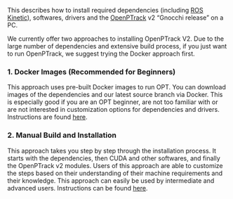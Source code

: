 
This describes how to install required dependencies (including [ROS](http://www.ros.org/) [Kinetic](http://wiki.ros.org/kinetic)), softwares, drivers and the [OpenPTrack](http://openptrack.org/) v2 “Gnocchi release” on a PC.

We currently offer two approaches to installing OpenPTrack V2. Due to the large number of dependencies and extensive build process, if you just want to run OpenPTrack, we suggest trying the Docker approach first. 

### 1. Docker Images (Recommended for Beginners)
This approach uses pre-built Docker images to run OPT. You can download images of the dependencies and our latest source branch via Docker.  This is especially good if you are an OPT beginner, are not too familiar with or are not interested in customization options for dependencies and drivers. Instructions are found [here](https://github.com/OpenPTrack/open_ptrack_v2/wiki/Docker-Images).

### 2. Manual Build and Installation
This approach takes you step by step through the installation process. It starts with the dependencies, then CUDA and other softwares, and finally the OpenPTrack v2 modules. Users of this approach are able to customize the steps based on their understanding of their machine requirements and their knowledge. This approach can easily be used by intermediate and advanced users. Instructions can be found [here](https://github.com/OpenPTrack/open_ptrack_v2/wiki/Manual-Build-and-Installation). 
